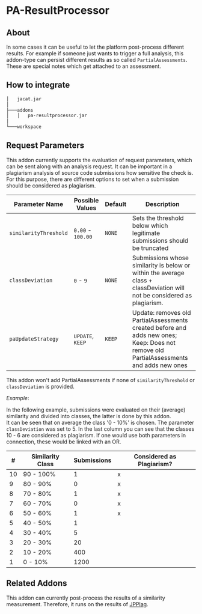 # PA-ResultProcessor

## About

In some cases it can be useful to let the platform post-process different results. 
For example if someone just wants to trigger a full analysis, this addon-type can 
persist different results as so called `PartialAssessments`. These are special 
notes which get attached to an assessment. 

## How to integrate

```bash 
│   jacat.jar
│
├───addons
│   │   pa-resultprocessor.jar
│
└───workspace
```

## Request Parameters

This addon currently supports the evaluation of request parameters, 
which can be sent along with an analysis request.  It can be important 
in a plagiarism analysis of source code submissions how sensitive 
the check is.  For this purpose, there are different options to set
when a submission should be considered as plagiarism.

|     Parameter Name     |  Possible Values  | Default | Description                                                               |
|------------------------|-------------------|---------|---------------------------------------------------------------------------|
| `similarityThreshold`  | `0.00` - `100.00` | `NONE`  | Sets the threshold below which legitimate submissions should be truncated |
| `classDeviation`       | `0` - `9`         | `NONE`  | Submissions whose similarity is below or within the average class + classDeviation will not be considered as plagiarism. |
| `paUpdateStrategy`     | `UPDATE`, `KEEP`  | `KEEP`  | Update: removes old PartialAssessments created before and adds new ones; Keep: Does not remove old PartialAssessments and adds new ones |

This addon won't add PartialAssessments if none of `similarityThreshold` or `classDeviation` is provided.

_Example_:

In the following example, submissions were evaluated on their (average)
similarity and divided into classes, the latter is done by this addon.  
It can be seen that on average the class '0 - 10%' is chosen.  The 
parameter `classDeviation` was set to 5. In the last column you can 
see that the classes 10 - 6 are considered as plagiarism.  If one would
use both parameters in connection, these would be linked with an OR.

| #  | Similarity Class | Submissions | Considered as Plagiarism? |
|----|------------------|-------------|---------------------------|
| 10 | 90 - 100%        | 1           | x                         |
| 9  | 80 - 90%         | 0           | x                         | 
| 8  | 70 - 80%         | 1           | x                         | 
| 7  | 60 - 70%         | 0           | x                         | 
| 6  | 50 - 60%         | 1           | x                         | 
| 5  | 40 - 50%         | 1           |                           | 
| 4  | 30 - 40%         | 5           |                           | 
| 3  | 20 - 30%         | 20          |                           | 
| 2  | 10 - 20%         | 400         |                           | 
| 1  |  0 - 10%         | 1200        |                           | 

## Related Addons

This addon can currently post-process the results of a similarity measurement. 
Therefore, it runs on the results of
[JPPlag](https://github.com/Student-Management-System/jacat/tree/main/jpplag-addon).

